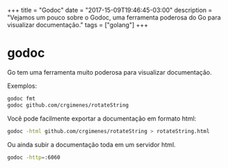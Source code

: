 +++
title = "Godoc"
date = "2017-15-09T19:46:45-03:00"
description = "Vejamos um pouco sobre o Godoc, uma ferramenta poderosa do Go para visualizar documentação."
tags = ["golang"]
+++

# godoc

Go tem uma ferramenta muito poderosa para visualizar documentação.

Exemplos:

```sh
godoc fmt
godoc github.com/crgimenes/rotateString
```

Você pode facilmente exportar a documentação em formato html:

```sh
godoc -html github.com/crgimenes/rotateString > rotateString.html
```

Ou ainda subir a documentação toda em um servidor html.

```sh
godoc -http=:6060
```